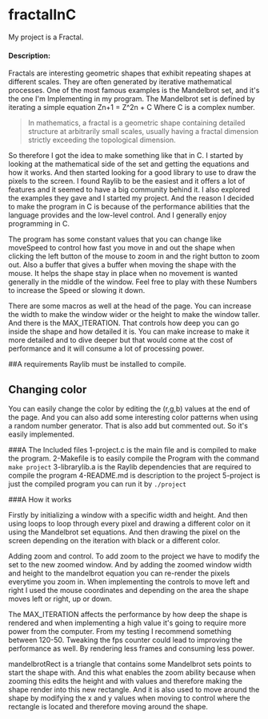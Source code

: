 # fractalInC


My project is a Fractal.
<!-- ### Video Demo:  <[fractal in C](https://youtu.be/nPjcbpd7Zk0)> -->
#### Description:

Fractals are interesting  geometric shapes that exhibit repeating shapes at different scales. They are often generated by iterative mathematical processes. One of the most famous examples is the Mandelbrot set, and it's the one I'm Implementing in my program. The Mandelbrot set is defined by iterating a simple equation Zn+1 = Z^2n + C Where C is a complex number.

> In mathematics, a fractal is a geometric shape containing detailed structure at arbitrarily small scales, usually having a fractal dimension strictly exceeding the topological dimension.

So therefore I got the idea to make something like that in C. I started by looking at the mathematical side of the set and getting the equations and how it works. And then started looking for a good library to use to draw the pixels to the screen. I found Raylib to be the easiest and it offers a lot of features and it seemed to have a big community behind it. I also explored the examples they gave and I started my project. And the reason I decided to make the program in C is because of the performance abilities that the language provides and the low-level control. And I generally enjoy programming in C.

The program has some constant values that you can change like moveSpeed to control how fast you move in and out the shape when clicking the left button of the mouse to zoom in and the right button to zoom out. Also a buffer that gives a buffer when moving the shape with the mouse. It helps the shape stay in place when no movement is wanted generally in the middle of the window. Feel free to play with these Numbers to increase the Speed or slowing it down.

There are some macros as well at the head of the page. You can increase the width to make the window wider or the height to make the window taller. And there is the MAX_ITERATION. That controls how deep you can go inside the shape and how detailed it is. You can make increase to make it more detailed and to dive deeper but that would come at the cost of performance and it will consume a lot of processing power. 


##A requirements 
Raylib must be installed to compile.

## Changing color 
You can easily change the color by editing the (r,g,b) values at the end of the page. And you can also add some interesting color patterns when using a random number generator. That is also add but commented out. So it's easily implemented.

###A The Included files
1-project.c is the main file and is compiled to make the program.
2-Makefile is to easily compile the Program with the command `make project`
3-librarylib.a is the Raylib dependencies that are required to compile the program
4-README.md is description to the project
5-project is just the compiled program you can run it by `./project`

###A How it works

Firstly by initializing  a window with a specific width and height. And then using loops to loop through every pixel and drawing a different color on  it using the Mandelbrot set equations. And then drawing the pixel on the screen depending on the iteration with black or a different color. 

Adding zoom and control. To add zoom to the project we have to modify the set to the new zoomed window. And by adding the zoomed window width and height to the mandelbrot equation you can re-render the pixels everytime you zoom in. When implementing the controls to move left and right I used the mouse coordinates and depending on the area the shape moves left or right, up or down.

The MAX_ITERATION affects the performance by how deep the shape is rendered and when implementing a high value it's going to require more power from the computer. From my testing I recommend something between 120-50.  Tweaking the fps counter could lead to improving the performance as well. By rendering less frames and consuming less power.

mandelbrotRect is a triangle that contains some Mandelbrot sets points to start the shape with. And this what enables the zoom ability because when zooming this edits the height and with values  and therefore making the shape render into this new rectangle. And it is also used to move around the shape by modifying the x and y values when moving to control where the rectangle is located and therefore moving around the shape.








 
